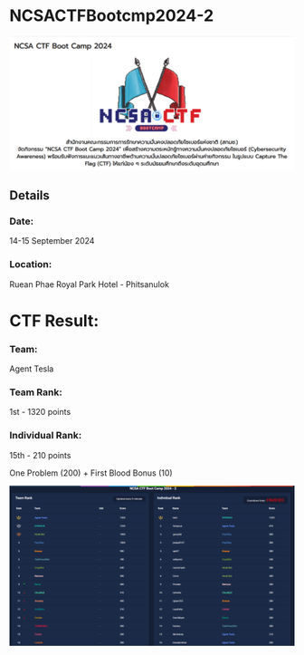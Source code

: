 # NCSACTFBootcmp2024-2
![cover](resource/COVER.png)
## Details
###  **Date:**
14-15 September 2024
### **Location:** 
Ruean Phae Royal Park Hotel - Phitsanulok
# CTF Result:
### **Team:** 
Agent Tesla
### **Team Rank:** 
1st - 1320 points

### **Individual Rank:** 
15th - 210 points
    
One Problem (200) + First Blood Bonus (10)

![leaderboard](CTF/Leaderboard-final.png)
